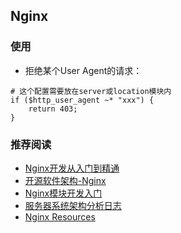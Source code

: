 ## Nginx

### 使用

- 拒绝某个User Agent的请求：

```nginx
# 这个配置需要放在server或location模块内
if ($http_user_agent ~* "xxx") {
	return 403;
}
```

### 推荐阅读

- [Nginx开发从入门到精通](http://tengine.taobao.org/book/)
- [开源软件架构-Nginx](http://www.ituring.com.cn/article/4436)
- [Nginx模块开发入门](http://blog.codinglabs.org/articles/intro-of-nginx-module-development.html)
- [服务器系统架构分析日志](http://www.sudone.com/)
- [Nginx Resources](https://github.com/fcambus/nginx-resources)
